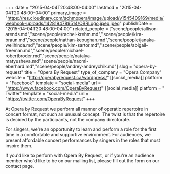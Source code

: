 +++
date = "2015-04-04T20:48:00-04:00"
lastmod = "2015-04-04T20:48:00-04:00"
primary_image = "https://res.cloudinary.com/schmopera/image/upload/v1545409169/media/webhook-uploads/1428194789514/OBRLogo.jpeg.jpeg"
publishDate = "2015-04-04T20:48:00-04:00"
related_people = ["scene/people/allison-arends.md","scene/people/rachel-krehm.md","scene/people/kira-braun.md","scene/people/nathan-keoughan.md","scene/people/janaka-welihinda.md","scene/people/kim-sartor.md","scene/people/abigail-freeman.md","scene/people/michael-robertbroder.md","scene/people/natalya-matyusheva.md","scene/people/naomi-eberhard.md","scene/people/andrey-andreychik.md"]
slug = "opera-by-request"
title = "Opera By Request"
type_of_company = "Opera Company"
website = "http://operabyrequest.ca/wordpress/"
[[social_media]]
platform = "Facebook"
template = "social-media"
url = "https://www.facebook.com/OperaByRequest"
[[social_media]]
platform = " Twitter"
template = "social-media"
url = "https://twitter.com/OperaByRequest"
+++

<p>
	At Opera by Request we perform all manner of operatic repertoire in concert format, not such an unusual concept. The twist is that the repertoire is decided by the participants, not the company directorate.
</p>
<p>
	For singers, we're an opportunity to learn and perform a role for the first time in a comfortable and supportive environment. For audiences, we present affordable concert performances by singers in the roles that most inspire them.
</p>
<p>
	If you'd like to perform with Opera By Request, or if you're an audience member who'd like to be on our mailing list, please fill out the form on our contact page.
</p>
